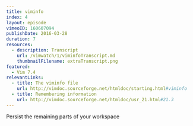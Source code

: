 ```yaml
---
title: viminfo
index: 4
layout: episode
vimeoID: 160607094
publishDate: 2016-03-28
duration: 7
resources:
  - description: Transcript
    url: /vimwatch/1/viminfoTranscript.md
    thumbnailFilename: extraTranscript.png
featured:
  - Vim 7.4
relevantLinks:
  - title: The viminfo file
    url: http://vimdoc.sourceforge.net/htmldoc/starting.html#viminfo
  - title: Remembering information
    url: http://vimdoc.sourceforge.net/htmldoc/usr_21.html#21.3
---
```


Persist the remaining parts of your workspace
